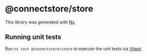 # @connectstore/store

This library was generated with [Nx](https://nx.dev).

## Running unit tests

Run `nx test @connectstore/store` to execute the unit tests via [Vitest](https://vitest.dev/).
